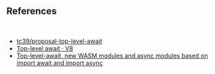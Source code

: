 ## References

<br />

* [tc39/proposal-top-level-await](https://github.com/tc39/proposal-top-level-await)
* [Top-level await · V8](https://v8.dev/features/top-level-await)
* [Top-level-await, new WASM modules and async modules based on import await and import async](https://github.com/webpack/webpack/pull/9177)
